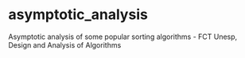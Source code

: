 # asymptotic_analysis
Asymptotic analysis of some popular sorting algorithms - FCT Unesp, Design and Analysis of Algorithms
